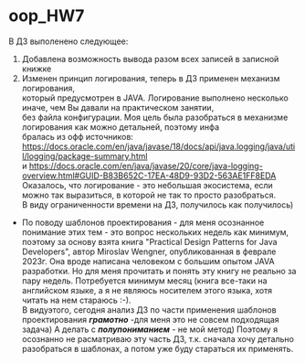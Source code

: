 # oop_HW7  
В ДЗ выполенено следующее:  
1. Добавлена возможность вывода разом всех записей в записной книжке  
2. Изменен принцип логирования, теперь в ДЗ применен механизм логирования,  
который предусмотрен в JAVA. Логирование выполнено несколько иначе, чем Вы давали на практическом занятии,  
без файла конфигурации. Моя цель была разобраться в механизме логирования как можно детальней, поэтому инфа  
бралась из офф источников: https://docs.oracle.com/en/java/javase/18/docs/api/java.logging/java/util/logging/package-summary.html  
и https://docs.oracle.com/en/java/javase/20/core/java-logging-overview.html#GUID-B83B652C-17EA-48D9-93D2-563AE1FF8EDA  
Оказалось, что логирование - это небольшая экосистема, если можно так выразиться, в которой не так то просто разобраться.  
В виду ограниченности времени на ДЗ, получилось как получилось)
- По поводу шаблонов проектирования - для меня осознанное понимание этих тем - это вопрос нескольких недель как минимум,
поэтому за основу взята книга "Practical Design Patterns for Java Developers", автор Miroslav Wengner, опубликованная в феврале 2023г. Она вроде написана человеком с большим опытом JAVA разработки. Но для меня прочитать и понять эту книгу не реально за пару недель. Потребуется минимум месяц
(книга все-таки на английском языке, а я не являюсь носителем этого языка, хотя читать на нем стараюсь :-).  
В видуэтого, сегодня анализ ДЗ по части применения шаблонов проектирования ***грамотно*** -для меня это не совсем подходящая задача) А делать с ***полупониманием*** - 
не мой метод) Поэтому я осознанно не расматриваю эту часть ДЗ, т.к. сначала хочу детально разобраться в шаблонах, а потом уже буду стараться их применять.
